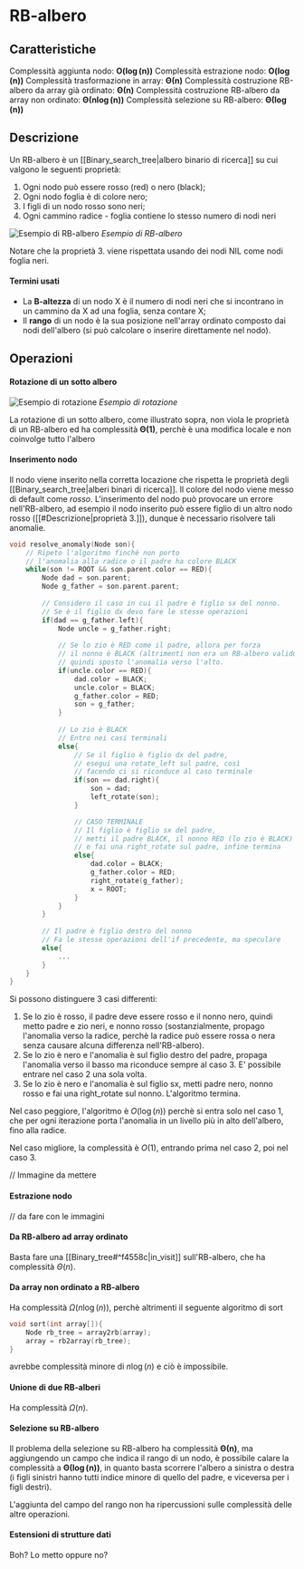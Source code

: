 # RB-albero
## Caratteristiche
Complessità aggiunta nodo: $\boldsymbol{O(\log(n))}$
Complessità estrazione nodo: $\boldsymbol{O(\log(n))}$
Complessità trasformazione in array: $\boldsymbol{\Theta(n)}$
Complessità costruzione RB-albero da array già ordinato: $\boldsymbol{\Theta(n)}$
Complessità costruzione RB-albero da array non ordinato: $\boldsymbol{\Theta(n\log(n))}$
Complessità selezione su RB-albero: $\boldsymbol{\Theta(\log(n))}$

## Descrizione
Un RB-albero è un [[Binary_search_tree|albero binario di ricerca]] su cui valgono le seguenti proprietà:
1. Ogni nodo può essere rosso (red) o nero (black);
2. Ogni nodo foglia è di colore nero;
3. I figli di un nodo rosso sono neri;
4. Ogni cammino radice - foglia contiene lo stesso numero di nodi neri

![Esempio di RB-albero](https://cdn.programiz.com/sites/tutorial2program/files/red-black-tree_0.png)
*Esempio di RB-albero*

Notare che la proprietà 3. viene rispettata usando dei nodi NIL come nodi foglia neri.

#### Termini usati
- La **B-altezza** di un nodo X è il numero di nodi neri che si incontrano in un cammino da X ad una foglia, senza contare X;
- Il **rango** di un nodo è la sua posizione nell'array ordinato composto dai nodi dell'albero (si può calcolare o inserire direttamente nel nodo).

## Operazioni
#### Rotazione di un sotto albero
![Esempio di rotazione](https://i.stack.imgur.com/RVSev.png)
*Esempio di rotazione*

La rotazione di un sotto albero, come illustrato sopra, non viola le proprietà di un RB-albero ed ha complessità $\boldsymbol{\Theta(1)}$, perchè è una modifica locale e non coinvolge tutto l'albero

#### Inserimento nodo
Il nodo viene inserito nella corretta locazione che rispetta le proprietà degli [[Binary_search_tree|alberi binari di ricerca]].
Il colore del nodo viene messo di default come _rosso_.
L'inserimento del nodo può provocare un errore nell'RB-albero, ad esempio il nodo inserito può essere figlio di un altro nodo rosso ([[#Descrizione|proprietà 3.]]), dunque è necessario risolvere tali anomalie.

````c
void resolve_anomaly(Node son){
	// Ripeto l'algoritmo finchè non porto
	// l'anomalia alla radice o il padre ha colore BLACK
	while(son != ROOT && son.parent.color == RED){
		Node dad = son.parent;
		Node g_father = son.parent.parent;
		
		// Considero il caso in cui il padre è figlio sx del nonno.
		// Se è il figlio dx devo fare le stesse operazioni
		if(dad == g_father.left){
			Node uncle = g_father.right;
			
			// Se lo zio è RED come il padre, allora per forza
			// il nonno è BLACK (altrimenti non era un RB-albero valido)
			// quindi sposto l'anomalia verso l'alto.
			if(uncle.color == RED){
				dad.color = BLACK;
				uncle.color = BLACK;
				g_father.color = RED;
				son = g_father;
			}
			
			// Lo zio è BLACK
			// Entro nei casi terminali
			else{
				// Se il figlio è figlio dx del padre,
				// esegui una rotate_left sul padre, così
				// facendo ci si riconduce al caso terminale
				if(son == dad.right){
					son = dad;
					left_rotate(son);
				}

				// CASO TERMINALE
				// Il figlio è figlio sx del padre,
				// metti il padre BLACK, il nonno RED (lo zio è BLACK)
				// e fai una right_rotate sul padre, infine termina
				else{
					dad.color = BLACK;
					g_father.color = RED;
					right_rotate(g_father);
					x = ROOT;
				}
			}
		}
		
		// Il padre è figlio destro del nonno
		// Fa le stesse operazioni dell'if precedente, ma speculare
		else{
			...
		}
	}
}
````

Si possono distinguere 3 casi differenti:
1. Se lo zio è rosso, il padre deve essere rosso e il nonno nero, quindi metto padre e zio neri, e nonno rosso (sostanzialmente, propago l'anomalia verso la radice, perchè la radice può essere rossa o nera senza causare alcuna differenza nell'RB-albero).
2. Se lo zio è nero e l'anomalia è sul figlio destro del padre, propaga l'anomalia verso il basso ma riconduce sempre al caso 3. E' possibile entrare nel caso 2 una sola volta.
3. Se lo zio è nero e l'anomalia è sul figlio sx, metti padre nero, nonno rosso e fai una right_rotate sul nonno. L'algoritmo termina.

Nel caso peggiore, l'algoritmo è $O(\log(n))$ perchè si entra solo nel caso 1, che per ogni iterazione porta l'anomalia in un livello più in alto dell'albero, fino alla radice.

Nel caso migliore, la complessità è $O(1)$, entrando prima nel caso 2, poi nel caso 3.

// Immagine da mettere

#### Estrazione nodo
// da fare con le immagini

#### Da RB-albero ad array ordinato
Basta fare una [[Binary_tree#^f4558c|in_visit]] sull'RB-albero, che ha complessità $\Theta(n)$.

#### Da array non ordinato a RB-albero
Ha complessità  $\Omega(n\log(n))$, perchè altrimenti il seguente algoritmo di sort
````c
void sort(int array[]){
	Node rb_tree = array2rb(array);
	array = rb2array(rb_tree);
}
````
avrebbe complessità minore di $n\log(n)$ e ciò è impossibile.

#### Unione di due RB-alberi
Ha complessità $\Omega(n)$.

#### Selezione su RB-albero
Il problema della selezione su RB-albero ha complessità $\boldsymbol{\Theta(n)}$, ma aggiungendo un campo che indica il rango di un nodo, è possibile calare la complessità a $\boldsymbol{\Theta(\log(n))}$, in quanto basta scorrere l'albero a sinistra o destra (i figli sinistri hanno tutti indice minore di quello del padre, e viceversa per i figli destri).

L'aggiunta del campo del rango non ha ripercussioni sulle complessità delle altre operazioni.

#### Estensioni di strutture dati
Boh? Lo metto oppure no?